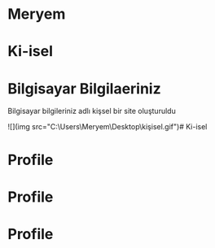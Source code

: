 # Meryem
# Ki-isel
<h1>Bilgisayar Bilgilaeriniz</h1>
<p>Bilgisayar bilgileriniz adlı kişsel bir site oluşturuldu</P>

![](img src="C:\Users\Meryem\Desktop\kişisel.gif")# Ki-isel

# Profile
# Profile
# Profile
